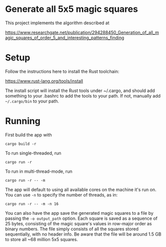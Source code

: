 # Generate all 5x5 magic squares

This project implements the algorithm described at 

https://www.researchgate.net/publication/294288450_Generation_of_all_magic_squares_of_order_5_and_interesting_patterns_finding

# Setup

Follow the instructions here to install the Rust toolchain:

https://www.rust-lang.org/tools/install

The install script will install the Rust tools under ~/.cargo, and should add something to your .bashrc to add
the tools to your path. If not, manually add `~/.cargo/bin` to your path.

# Running

First build the app with 

```
cargo build -r
```

To run single-threaded, run 

```
cargo run -r
```

To run in multi-thread-mode, run

```
cargo run -r -- -m
```

The app will default to using all available cores on the machine it's run on.  You can use `-n` to specify the number of threads, as in:

```
cargo run -r -- -m -n 16
```

You can also have the app save the generated magic squares to a file by passing the `-o output_path` option.  Each square is saved as a sequence of 25 bytes, consisting of the magic square's values in row-major order as binary numbers.  The file simply consists of all the squares stored sequentially, with no header info.  Be aware that the file
will be around 1.5 GB to store all ~68 million 5x5 squares.
